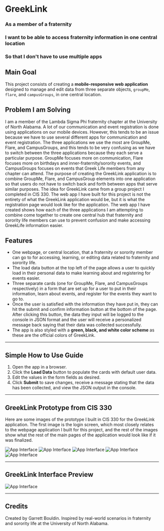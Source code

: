 # GreekLink

### As a member of a fraternity

### I want to be able to access fraternity information in one central location

### So that I don't have to use multiple apps

## Main Goal
This project consists of creating a **mobile-responsive web application** designed to manage and edit data from three separate objects, `groupMe`, `flare`, and `campusGroups`, in one central location.

## Problem I am Solving
I am a member of the Lambda Sigma Phi fraternity chapter at the University of North Alabama. A lot of our communication and event registration is done using applications on our mobile devices. However, this tends to be an issue because we have to use several different apps for communication and event registration. The three applications we use the most are GroupMe, Flare, and CampusGroups, and this tends to be very confusing as we have to switch between the three applications because they each serve a particular purpose. GroupMe focuses more on communication, Flare focuses more on birthdays and inner-fraternity/sorority events, and CampusGroups focuses on events that Greek Life members from any chapter can attend. The purpose of creating the GreekLink application is to combine GroupMe, Flare, and CampusGroup elements into one application so that users do not have to switch back and forth between apps that serve similar purposes. The idea for GreekLink came from a group project I completed in CIS 330. The web app I have built for this project is not the entirety of what the GreekLink application would be, but it is what the registration page would look like for the application. The web app I have created shows how each of the three applications I am attempting to combine come together to create one central hub that fraternity and sorority life members can use to prevent confusion and make accessing GreekLife information easier.

## Features  
* One webpage, or central location, that a fraternity or sorority member can go to for accessing, learning, or editing data related to fraternity and sorority life.  
* The load data button at the top left of the page allows a user to quickly load in their personal data to make learning about and registering for events easier. 
* Three separate cards (one for GroupMe, Flare, and CampusGroups respectively) in a form that are set up for a user to put in their information, learn about events, and register for the events they want to go to.
* Once the user is satisfied with the information they have put in, they can hit the submit and confirm information button at the bottom of the page. After clicking this button, the data they input will be logged to the console in JSON format and the user will receive a personalized message back saying that their data was collected successfully.
* The app is also styled with a **green, black, and white color scheme** as these are the official colors of GreekLink.

---

## Simple How to Use Guide
1. Open the app in a browser.  
2. Click the **Load Data** button to populate the cards with default  user data.  
3. Edit the values in the form fields as desired.  
4. Click **Submit** to save changes, receive a message stating that the data has been collected, and view the JSON output in the console.

---

## GreekLink Prototype from CIS 330
Here are some images of the prototype I built in CIS 330 for the GreekLink application. The first image is the login screen, which most closely relates to the webpage application I built for this project, and the rest of the images show what the rest of the main pages of the application would look like if it was finalized.

![App Interface](/images/greeklinkloginpage.png "GreekLink Preview")
![App Interface](/images/greeklinkhomepage.png "GreekLink Preview")
![App Interface](/images/greeklinkfratsandsororities.png "GreekLink Preview")
![App Interface](/images/greeklinkgroupmessagepage.png "GreekLink Preview")
![App Interface](/images/greeklinkcalendar.png "GreekLink Preview")

---

## GreekLink Interface Preview 
![App Interface](/images/greeklinkpreview.png "GreekLink Preview")

---

## Credits
Created by Garrett Bouldin. Inspired by real-world scenarios in fraternity and sorority life at the University of North Alabama.
